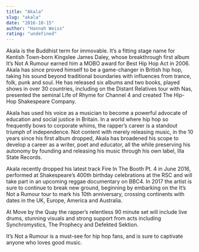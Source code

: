 ```yaml
---
title: "Akala"
slug: "akala"
date: "2016-10-15"
author: "Hannah Weiss"
rating: "undefined"
---
```


Akala is the Buddhist term for immovable. It’s a fitting stage name for Kentish Town-born Kingslee James Daley, whose breakthrough first album It’s Not A Rumour earned him a MOBO award for Best Hip Hop Act in 2006. Akala has since proved himself to be a game-changer in British hip hop, taking his sound beyond traditional boundaries with influences from trance, folk, punk and soul. He has released six albums and two books, played shows in over 30 countries, including on the Distant Relatives tour with Nas, presented the seminal Life of Rhyme for Channel 4 and created The Hip-Hop Shakespeare Company.

Akala has used his voice as a musician to become a powerful advocate of education and social justice in Britain. In a world where hip hop so frequently bows to corporate whims, the rapper’s career is a standout triumph of independence. Not content with merely releasing music, in the 10 years since his first album dropped, Akala has broadened his scope to develop a career as a writer, poet and educator, all the while preserving his autonomy by founding and releasing his music through his own label, Illa State Records.

Akala recently dropped his latest track Fire In The Booth Pt. 4 in June 2016, performed at Shakespeare’s 400th birthday celebrations at the RSC and will take part in an upcoming reggae documentary on BBC4. In 2017 the artist is sure to continue to break new ground, beginning by embarking on the It’s Not a Rumour tour to mark his 10th anniversary, crossing continents with dates in the UK, Europe, America and Australia.

At Move by the Quay the rapper’s relentless 90 minute set will include live drums, stunning visuals and strong support from acts including Synchromystics, The Prophecy and Defekted Sektion.

It’s Not a Rumour is a must-see for hip hop fans, and is sure to captivate anyone who loves good music.
